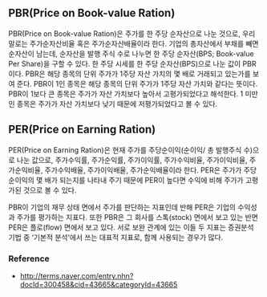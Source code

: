 ## PBR(Price on Book-value Ration)
PBR(Price on Book-value Ration)은 주가를 한 주당 순자산으로 나눈 것으로, 우리말로는 주가순자산비율 혹은 주가순자산배율이라 한다. 기업의 총자산에서 부채를 빼면 순자산이 남는데, 순자산을 발행 주식 수로 나누면 한 주당 순자산(BPS; Book-value Per Share)을 구할 수 있다. 한 주당 시세를 한 주당 순자산(BPS)으로 나눈 값이 PBR이다. PBR은 해당 종목의 단위 주가가 1주당 자산 가치의 몇 배로 거래되고 있는가를 보여 준다. PBR이 1인 종목은 해당 종목의 단위 주가가 1주당 자산 가치와 같다는 뜻이다. PBR이 1보다 큰 종목은 주가가 자산 가치보다 높아서 고평가되었다고 해석한다. 1 미만인 종목은 주가가 자산 가치보다 낮기 때문에 저평가되었다고 볼 수 있다. 

## PER(Price on Earning Ration)
PER(Price on Earning Ration)은 현재 주가를 주당순이익(순이익/ 총 발행주식 수)으로 나눈 값으로, 주가수익률, 주가순익률, 주가이익률, 주가수익비율, 주가이익비율, 주가순익비율, 주가수익배율, 주가이익배율, 주가순익배율이라 한다. PER은 주가가 주당 순이익의 몇 배가 되는지를 나타내 주기 때문에 PER이 높다면 수익에 비해 주가가 고평가된 것으로 볼 수 있다. 

PBR이 기업의 재무 상태 면에서 주가를 판단하는 지표인데 반해 PER은 기업의 수익성과 주가를 평가하는 지표다. 또한 PBR은 그 회사를 스톡(stock) 면에서 보고 있는 반면 PER은 플로(flow) 면에서 보고 있다. 서로 보완 관계에 있는 이들 두 지표는 증권분석 기법 중 ‘기본적 분석’에서 쓰는 대표적 지표로, 함께 사용되는 경우가 많다. 

### Reference
- http://terms.naver.com/entry.nhn?docId=300458&cid=43665&categoryId=43665